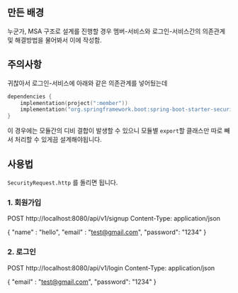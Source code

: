 ## 만든 배경 

누군가, MSA 구조로 설계를 진행할 경우 멤버-서비스와 로그인-서비스간의 의존관계 및 해결방법을 물어봐서 이에 작성함.

## 주의사항 

귀찮아서 로그인-서비스에 아래와 같은 의존관계를 넣어뒀는데

```kt
dependencies {
    implementation(project(":member"))
    implementation("org.springframework.boot:spring-boot-starter-security")
}
```

이 경우에는 모듈간의 디비 결합이 발생할 수 있으니 모듈별 `export`할 클래스만 따로 빼서 처리할 수 있게끔 설계해야됩니다.


## 사용법 

`SecurityRequest.http` 를 돌리면 됩니다.

### 1. 회원가입
POST http://localhost:8080/api/v1/signup
Content-Type: application/json

{
  "name" : "hello",
  "email" : "test@gmail.com",
  "password": "1234"
}

### 2. 로그인
POST http://localhost:8080/api/v1/login
Content-Type: application/json

{
  "email" : "test@gmail.com",
  "password": "1234"
}
